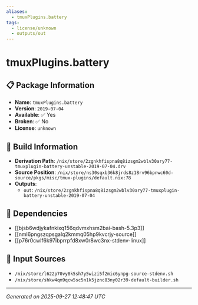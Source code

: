 ```yaml
---
aliases:
  - tmuxPlugins.battery
tags:
  - license/unknown
  - outputs/out
---
```


# tmuxPlugins.battery

## 📋 Package Information

- **Name**: `tmuxPlugins.battery`
- **Version**: `2019-07-04`
- **Available**: ✅ Yes
- **Broken**: ✅ No
- **License**: `unknown`

## 🔧 Build Information

- **Derivation Path**: `/nix/store/2zgnkhfispna8q8izsgm2wblv30ary77-tmuxplugin-battery-unstable-2019-07-04.drv`
- **Source Position**: `/nix/store/ns30sqxb36k8jrds8z18rv96bpnwc60d-source/pkgs/misc/tmux-plugins/default.nix:78`
- **Outputs**:
  - `out`:  `/nix/store/2zgnkhfispna8q8izsgm2wblv30ary77-tmuxplugin-battery-unstable-2019-07-04`

## 🔗 Dependencies

- [[bjsb6wdjykafnkixq156qdvmxhsm2bai-bash-5.3p3]]
- [[nml6pngszqpsgalq2kmmq05hp9kvcrjy-source]]
- [[p76r0cwlf6k97ibprrpfd8xw0r8wc3nx-stdenv-linux]]

## 📁 Input Sources

- `/nix/store/l622p70vy8k5sh7y5wizi5f2mic6ynpg-source-stdenv.sh`
- `/nix/store/shkw4qm9qcw5sc5n1k5jznc83ny02r39-default-builder.sh`

---
*Generated on 2025-09-27 12:48:47 UTC*
